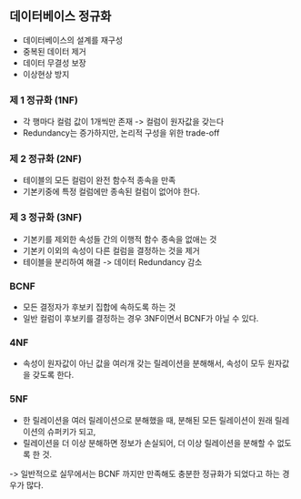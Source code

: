 ## 데이터베이스 정규화
- 데이터베이스의 설계를 재구성
- 중복된 데이터 제거
- 데이터 무결성 보장
- 이상현상 방지

### 제 1 정규화 (1NF)
- 각 행마다 컬럼 값이 1개씩만 존재 -> 컬럼이 원자값을 갖는다
- Redundancy는 증가하지만, 논리적 구성을 위한 trade-off

### 제 2 정규화 (2NF)
- 테이블의 모든 컬럼이 완전 함수적 종속을 만족
- 기본키중에 특정 컬럼에만 종속된 컬럼이 없어야 한다.


### 제 3 정규화 (3NF)
- 기본키를 제외한 속성들 간의 이행적 함수 종속을 없애는 것
- 기본키 이외의 속성이 다른 컬럼을 결정하는 것을 제거
- 테이블을 분리하여 해결 -> 데이터 Redundancy 감소

### BCNF
- 모든 결정자가 후보키 집합에 속하도록 하는 것
- 일반 컬럼이 후보키를 결정하는 경우 3NF이면서 BCNF가 아닐 수 있다.

### 4NF
- 속성이 원자값이 아닌 값을 여러개 갖는 릴레이션을 분해해서, 속성이 모두 원자값을 갖도록 한다.


### 5NF
- 한 릴레이션을 여러 릴레이션으로 분해했을 때, 분해된 모든 릴레이션이 원래 릴레이션의 슈퍼키가 되고, 
- 릴레이션을 더 이상 분해하면 정보가 손실되어, 더 이상 릴레이션을 분해할 수 없도록 한 것. 


-> 일반적으로 실무에서는 BCNF 까지만 만족해도 충분한 정규화가 되었다고 하는 경우가 많다. 
